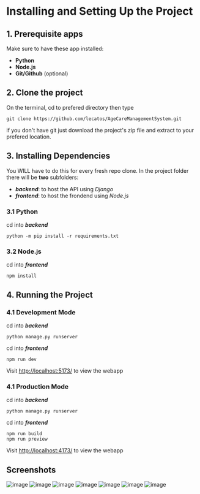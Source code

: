 # Installing and Setting Up the Project
## 1. Prerequisite apps
Make sure to have these app installed:
* **Python**
* **Node.js**
* **Git/Github** (optional)

## 2. Clone the project
On the terminal, cd to prefered directory then type
```shell
git clone https://github.com/lecatos/AgeCareManagementSystem.git
```
if you don't have git just download the project's zip file and extract to your prefered location.
## 3. Installing Dependencies
You WILL have to do this for every fresh repo clone.
In the project folder there will be **two** subfolders:
 * ***backend***: to host the API using *Django*
 * ***frontend***: to host the frondend using *Node.js*
### 3.1 Python
cd into ***backend***
```shell
python -m pip install -r requirements.txt
```
### 3.2 Node.js
cd into ***frontend***
```shell
npm install
```
## 4. Running the Project
### 4.1 Development Mode
cd into ***backend***
```shell
python manage.py runserver
```
cd into ***frontend***
```shell
npm run dev
```
Visit [http://localhost:5173/](http://localhost:5173/) to view the webapp
### 4.1 Production Mode
cd into ***backend***
```shell
python manage.py runserver
```
cd into ***frontend***
```shell
npm run build
npm run preview
```
Visit [http://localhost:4173/](http://localhost:4173/) to view the webapp



## Screenshots 
![image](./frontend/screenshots/home.png?raw=true)
![image](./frontend/screenshots/login.png?raw=true)
![image](./frontend/screenshots/staff.png?raw=true)
![image](./frontend/screenshots/staffedit.png?raw=true)
![image](./frontend/screenshots/services.png?raw=true)
![image](./frontend/screenshots/serviceedit.png?raw=true)
![image](./frontend/screenshots/inventory.png?raw=true)
